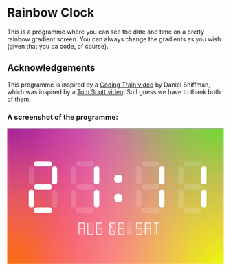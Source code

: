 # Rainbow Clock
This is a programme where you can see the date and time on a pretty rainbow gradient screen. You can always change the gradients as you wish (given that you ca code, of course).

## Acknowledgements
This programme is inspired by a [Coding Train video](https://youtu.be/MlRlgbrAVOs) by Daniel Shiffman, which was inspired by a [Tom Scott video](https://youtu.be/zp4BMR88260).
So I guess we have to thank both of them.

### A screenshot of the programme:
![Screenshot](/Rainbow%20Clock/clock.png)
